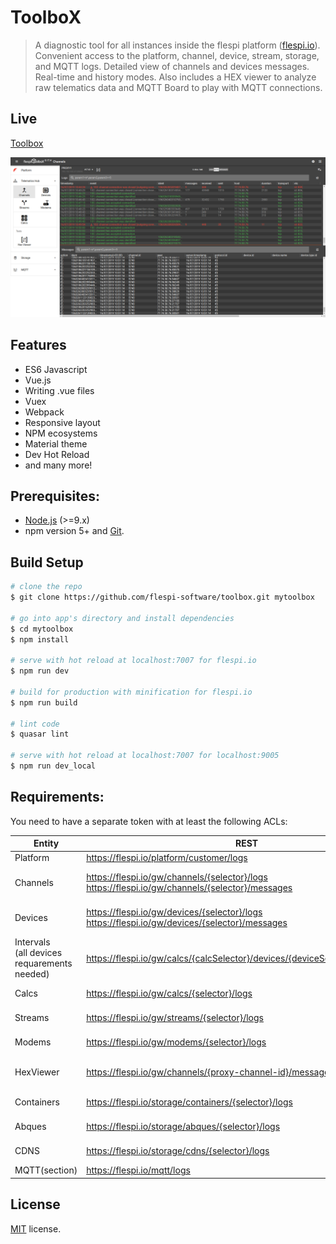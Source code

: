 # ToolboX

> A diagnostic tool for all instances inside the flespi platform ([flespi.io](https://flespi.io)). Convenient access to the platform, channel, device, stream, storage, and MQTT logs. Detailed view of channels and devices messages. Real-time and history modes. Also includes a HEX viewer to analyze raw telematics data and MQTT Board to play with MQTT connections.

## Live
[Toolbox](https://toolbox.flespi.io/)

![Screenshot](/misc/screenshot.png?raw=true "ToolboX")

## Features
* ES6 Javascript
* Vue.js
* Writing .vue files
* Vuex
* Webpack
* Responsive layout
* NPM ecosystems
* Material theme
* Dev Hot Reload
* and many more!

## Prerequisites:

- [Node.js](https://nodejs.org/en/) (>=9.x)
- npm version 5+ and [Git](https://git-scm.com/).

## Build Setup

``` bash
# clone the repo
$ git clone https://github.com/flespi-software/toolbox.git mytoolbox

# go into app's directory and install dependencies
$ cd mytoolbox
$ npm install

# serve with hot reload at localhost:7007 for flespi.io
$ npm run dev

# build for production with minification for flespi.io
$ npm run build

# lint code
$ quasar lint

# serve with hot reload at localhost:7007 for localhost:9005
$ npm run dev_local
```

## Requirements:
You need to have a separate token with at least the following ACLs:

| Entity | REST | MQTT |
|---|---|---|
| Platform | https://flespi.io/platform/customer/logs | flespi/log/platform/customer/+/# |
| Channels | https://flespi.io/gw/channels/{selector}/logs<br />https://flespi.io/gw/channels/{selector}/messages | flespi/state/gw/channels/{selector}<br />flespi/log/gw/channels/{selector}/#<br />flespi/message/gw/channels/{selector}/+ |
| Devices | https://flespi.io/gw/devices/{selector}/logs<br />https://flespi.io/gw/devices/{selector}/messages | flespi/state/gw/devices/{selector}<br />flespi/log/gw/devices/{selector}/#<br />flespi/message/gw/devices/{selector}/# |
| Intervals<br/>(all devices requarements needed) | https://flespi.io/gw/calcs/{calcSelector}/devices/{deviceSelector}/intervals/all | flespi/state/gw/calcs/+/devices/+/+<br/>flespi/state/gw/calcs/+ |
| Calcs | https://flespi.io/gw/calcs/{selector}/logs | flespi/state/gw/calcs/{selector}<br />flespi/log/gw/calcs/{selector}/# |
| Streams | https://flespi.io/gw/streams/{selector}/logs | state/gw/streams/{selector}<br />flespi/log/gw/streams/{selector}/# |
| Modems | https://flespi.io/gw/modems/{selector}/logs | flespi/state/gw/modems/{selector}<br />flespi/log/gw/modems/{selector}/# |
| HexViewer | https://flespi.io/gw/channels/{proxy-channel-id}/messages | flespi/state/gw/channels/{selector}<br />flespi/message/gw/channels/{proxy-channel-id}/+ |
| Containers | https://flespi.io/storage/containers/{selector}/logs | flespi/state/storage/containers/{selector}<br />flespi/log/storage/containers/{selector}/# |
| Abques | https://flespi.io/storage/abques/{selector}/logs | flespi/state/storage/abques/{selector}<br />flespi/log/storage/abques/{selector}/# |
| CDNS | https://flespi.io/storage/cdns/{selector}/logs | flespi/state/storage/cdns/{selector}<br />flespi/log/storage/cdns/{selector}/# |
| MQTT(section) | https://flespi.io/mqtt/logs | flespi/log/mqtt/+/# |


## License
[MIT](https://github.com/flespi-software/Toolbox/blob/master/LICENSE) license.
